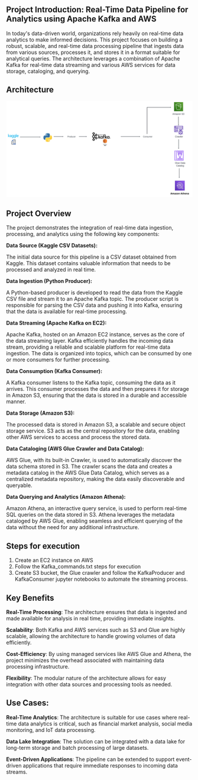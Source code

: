 ## Project Introduction: Real-Time Data Pipeline for Analytics using Apache Kafka and AWS

In today's data-driven world, organizations rely heavily on real-time data analytics to make informed decisions. This project focuses on building a robust, scalable, and real-time data processing pipeline that ingests data from various sources, processes it, and stores it in a format suitable for analytical queries. The architecture leverages a combination of Apache Kafka for real-time data streaming and various AWS services for data storage, cataloging, and querying.

## Architecture

![image](Project_Architecture.jpeg)


## Project Overview

The project demonstrates the integration of real-time data ingestion, processing, and analytics using the following key components:

**Data Source (Kaggle CSV Datasets):**

The initial data source for this pipeline is a CSV dataset obtained from Kaggle. This dataset contains valuable information that needs to be processed and analyzed in real time.

**Data Ingestion (Python Producer):**

A Python-based producer is developed to read the data from the Kaggle CSV file and stream it to an Apache Kafka topic. The producer script is responsible for parsing the CSV data and pushing it into Kafka, ensuring that the data is available for real-time processing.

**Data Streaming (Apache Kafka on EC2):**

Apache Kafka, hosted on an Amazon EC2 instance, serves as the core of the data streaming layer. Kafka efficiently handles the incoming data stream, providing a reliable and scalable platform for real-time data ingestion. The data is organized into topics, which can be consumed by one or more consumers for further processing.

**Data Consumption (Kafka Consumer):**

A Kafka consumer listens to the Kafka topic, consuming the data as it arrives. This consumer processes the data and then prepares it for storage in Amazon S3, ensuring that the data is stored in a durable and accessible manner.

**Data Storage (Amazon S3):**

The processed data is stored in Amazon S3, a scalable and secure object storage service. S3 acts as the central repository for the data, enabling other AWS services to access and process the stored data.

**Data Cataloging (AWS Glue Crawler and Data Catalog):**

AWS Glue, with its built-in Crawler, is used to automatically discover the data schema stored in S3. The crawler scans the data and creates a metadata catalog in the AWS Glue Data Catalog, which serves as a centralized metadata repository, making the data easily discoverable and queryable.

**Data Querying and Analytics (Amazon Athena):**

Amazon Athena, an interactive query service, is used to perform real-time SQL queries on the data stored in S3. Athena leverages the metadata cataloged by AWS Glue, enabling seamless and efficient querying of the data without the need for any additional infrastructure.

## Steps for execution

1. Create an EC2 instance on AWS
2. Follow the Kafka_commands.txt steps for execution
3. Create S3 bucket, the Glue crawler and follow the KafkaProducer and KafkaConsumer jupyter notebooks to automate the streaming process.


## Key Benefits

**Real-Time Processing**: The architecture ensures that data is ingested and made available for analysis in real time, providing immediate insights.

**Scalability**: Both Kafka and AWS services such as S3 and Glue are highly scalable, allowing the architecture to handle growing volumes of data efficiently.

**Cost-Efficiency**: By using managed services like AWS Glue and Athena, the project minimizes the overhead associated with maintaining data processing infrastructure.

**Flexibility**: The modular nature of the architecture allows for easy integration with other data sources and processing tools as needed.


## Use Cases:

**Real-Time Analytics**: The architecture is suitable for use cases where real-time data analytics is critical, such as financial market analysis, social media monitoring, and IoT data processing.

**Data Lake Integration**: The solution can be integrated with a data lake for long-term storage and batch processing of large datasets.

**Event-Driven Applications**: The pipeline can be extended to support event-driven applications that require immediate responses to incoming data streams.

